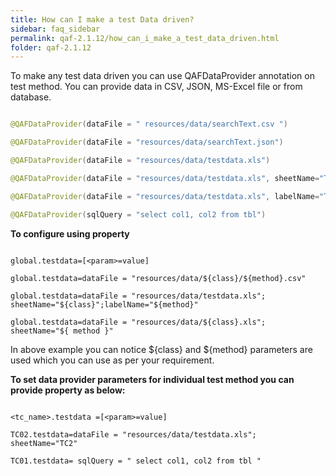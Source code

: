 ```yaml
---
title: How can I make a test Data driven?
sidebar: faq_sidebar
permalink: qaf-2.1.12/how_can_i_make_a_test_data_driven.html
folder: qaf-2.1.12
---
```



To make any test data driven you can use QAFDataProvider annotation on test method. You can provide data in CSV, JSON, MS-Excel file or from database.


```java

@QAFDataProvider(dataFile = " resources/data/searchText.csv ")

@QAFDataProvider(dataFile = "resources/data/searchText.json")

@QAFDataProvider(dataFile = "resources/data/testdata.xls")

@QAFDataProvider(dataFile = "resources/data/testdata.xls", sheetName="TC2")

@QAFDataProvider(dataFile = "resources/data/testdata.xls", labelName="TC2")

@QAFDataProvider(sqlQuery = "select col1, col2 from tbl")
```
 

**To configure using property**

```properties

global.testdata=[<param>=value]

global.testdata=dataFile = "resources/data/${class}/${method}.csv"

global.testdata=dataFile = "resources/data/testdata.xls"; sheetName="${class}";labelName="${method}"

global.testdata=dataFile = "resources/data/${class}.xls"; sheetName="${ method }"

```
 

In above example you can notice ${class} and ${method} parameters are used which you can use as per your requirement.

**To set data provider parameters for individual test method you can provide property as below:**

```properties

<tc_name>.testdata =[<param>=value]

TC02.testdata=dataFile = "resources/data/testdata.xls"; sheetName="TC2"

TC01.testdata= sqlQuery = " select col1, col2 from tbl "

```
